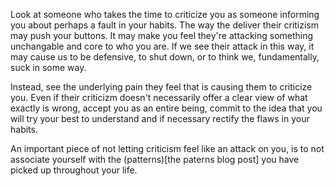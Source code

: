 Look at someone who takes the time to criticize you as someone informing you about perhaps a fault in your habits. The way the deliver their critizism may push your buttons. It may make you feel they're attacking something unchangable and core to who you are. If we see their attack in this way, it may cause us to be defensive, to shut down, or to think we, fundamentally, suck in some way.

Instead, see the underlying pain they feel that is causing them to criticize you. Even if their criticizm doesn't necessarily offer a clear view of what exactly is wrong, accept you as an entire being, commit to the idea that you will try your best to understand and if necessary rectify the flaws in your habits. 

An important piece of not letting criticism feel like an attack on you, is to not associate yourself with the (patterns)[the paterns blog post] you have picked up throughout your life.